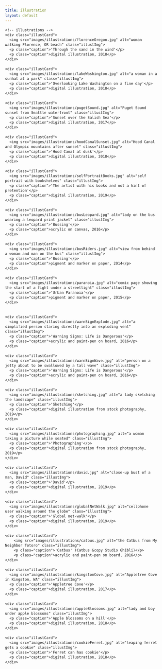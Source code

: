 ```yaml
---
title: illustration
layout: default
---
```


<section class="illustContainer">

    <!-- illustrations -->
    <div class="illustCard">
      <img src="images/illustrations/florenceOregon.jpg" alt="woman walking Florence, OR beach" class="illustImg">
      <p class="caption">'Through the sand in the wind'</p>
      <p class="caption">digital illustration, 2018</p>
    </div>

    <div class="illustCard">
      <img src="images/illustrations/lakeWashington.jpg" alt="a woman in a sunhat at a park" class="illustImg">
      <p class="caption">'Overlooking Lake Washington on a fine day'</p>
      <p class="caption">digital illustration, 2018</p>
    </div>

    <div class="illustCard">
      <img src="images/illustrations/pugetSound.jpg" alt="Puget Sound sunset from Seattle waterfront" class="illustImg">
      <p class="caption">'Sunset over the Salish Sea'</p>
      <p class="caption">digital illustration, 2017</p>
    </div>

    <div class="illustCard">
      <img src="images/illustrations/hoodCanalSunset.jpg" alt="Hood Canal and Olympic mountains after sunset" class="illustImg">
      <p class="caption">'Hood Canal at dusk'</p>
      <p class="caption">digital illustration, 2018</p>
    </div>

    <div class="illustCard">
      <img src="images/illustrations/selfPortraitBooks.jpg" alt="self portrait with bookshelves" class="illustImg">
      <p class="caption">'The artist with his books and not a hint of pretention'</p>
      <p class="caption">digital illustration, 2019</p>
    </div>

    <div class="illustCard">
      <img src="images/illustrations/busLeopard.jpg" alt="lady on the bus wearing a leopard print jacket" class="illustImg">
      <p class="caption">'Bussing'</p>
      <p class="caption">acrylic on canvas, 2016</p>
    </div>

    <div class="illustCard">
      <img src="images/illustrations/busRiders.jpg" alt="view from behind a woman and man on the bus" class="illustImg">
      <p class="caption">'Bussing'</p>
      <p class="caption">pigment and marker on paper, 2014</p>
    </div>

    <div class="illustCard">
      <img src="images/illustrations/paranoia.jpg" alt="comic page showing the start of a fight under a streetlight" class="illustImg">
      <p class="caption">'Urban Paranoia'</p>
      <p class="caption">pigment and marker on paper, 2015</p>
    </div>


    <div class="illustCard">
      <img src="images/illustrations/warnSignExplode.jpg" alt="a simplified person staring directly into an exploding vent" class="illustImg">
      <p class="caption">'Warning Signs: Life is Dangerous'</p>
      <p class="caption">acrylic and paint-pen on board, 2016</p>
    </div>

    <div class="illustCard">
      <img src="images/illustrations/warnSignWave.jpg" alt="person on a jetty about to be swallowed by a tall wave" class="illustImg">
      <p class="caption">'Warning Signs: Life is Dangerous'</p>
      <p class="caption">acrylic and paint-pen on board, 2016</p>
    </div>

    <div class="illustCard">
      <img src="images/illustrations/sketching.jpg" alt="a lady sketching the landscape" class="illustImg">
      <p class="caption">'Sketching'</p>
      <p class="caption">digital illustration from stock photography, 2019</p>
    </div>

    <div class="illustCard">
      <img src="images/illustrations/photographing.jpg" alt="a woman taking a picture while seated" class="illustImg">
      <p class="caption">'Photographing'</p>
      <p class="caption">digital illustration from stock photography, 2019</p>
    </div>

    <div class="illustCard">
      <img src="images/illustrations/david.jpg" alt="close-up bust of a man, David" class="illustImg">
      <p class="caption">'David'</p>
      <p class="caption">digital illustration, 2019</p>
    </div>

    <div class="illustCard">
      <img src="images/illustrations/globalNetWalk.jpg" alt="cellphone user walking around the globe" class="illustImg">
      <p class="caption">'Global net-walk'</p>
      <p class="caption">digital illustration, 2019</p>
    </div>

    <div class="illustCard">
        <img src="images/illustrations/catbus.jpg" alt="the Catbus from My Neighbor Totoro" class="illustImg">
        <p class="caption">'Catbus' (Catbus &copy Studio Ghibli)</p>
        <p class="caption">acrylic and paint-pen on board, 2016</p>
    </div>

    <div class="illustCard">
      <img src="images/illustrations/kingstonCove.jpg" alt="Appletree Cove in Kingston, WA" class="illustImg">
      <p class="caption">'Appletree Cove'</p>
      <p class="caption">digital illustration, 2017</p>
    </div>

    <div class="illustCard">
      <img src="images/illustrations/appleBlossoms.jpg" alt="lady and boy under apple blossoms" class="illustImg">
      <p class="caption">'Apple blossoms on a hill'</p>
      <p class="caption">digital illustration, 2018</p>
    </div>

    <div class="illustCard">
      <img src="images/illustrations/cookieFerret.jpg" alt="leaping ferret gets a cookie" class="illustImg">
      <p class="caption">'Ferret can has cookie'</p>
      <p class="caption">digital illustration, 2018</p>
    </div>
</section>
